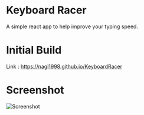 # Keyboard Racer

A simple react app to help improve your typing speed.


# Initial Build

Link : https://nagi1998.github.io/KeyboardRacer

# Screenshot

![Screenshot](https://github.com/nagi1998/KeyboardRacer/blob/master/Screenshots/ss1.png)
